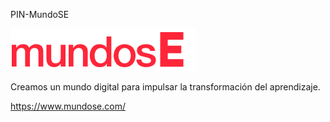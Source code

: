 PIN-MundoSE

![](./assets/logo.svg)

Creamos un mundo digital para impulsar la transformación del aprendizaje.

https://www.mundose.com/